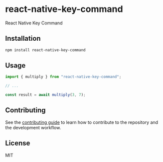 # react-native-key-command

React Native Key Command

## Installation

```sh
npm install react-native-key-command
```

## Usage

```js
import { multiply } from "react-native-key-command";

// ...

const result = await multiply(3, 7);
```

## Contributing

See the [contributing guide](CONTRIBUTING.md) to learn how to contribute to the repository and the development workflow.

## License

MIT
